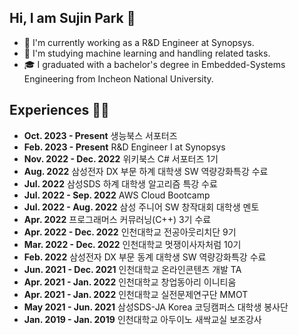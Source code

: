 ## Hi, I am Sujin Park 🙂
- 💼 I'm currently working as a R&D Engineer at Synopsys.
- 📖 I'm studying machine learning and handling related tasks. 
- 🎓 I graduated with a bachelor's degree in Embedded-Systems Engineering from Incheon National University.

## Experiences 👩‍💻
- **Oct. 2023 - Present** 생능북스 서포터즈
- **Feb. 2023 - Present** R&D Engineer I at Synopsys
- **Nov. 2022 - Dec. 2022** 위키북스 C# 서포터즈 1기 
- **Aug. 2022** 삼성전자 DX 부문 하계 대학생 SW 역량강화특강 수료 
- **Jul. 2022** 삼성SDS 하계 대학생 알고리즘 특강 수료 
- **Jul. 2022 - Sep. 2022** AWS Cloud Bootcamp
- **Jul. 2022 - Aug. 2022** 삼성 주니어 SW 창작대회 대학생 멘토 
- **Apr. 2022** 프로그래머스 커뮤러닝(C++) 3기 수료 
- **Apr. 2022 - Dec. 2022** 인천대학교 전공아웃리치단 9기
- **Mar. 2022 - Dec. 2022** 인천대학교 멋쟁이사자처럼 10기 
- **Feb. 2022** 삼성전자 DX 부문 동계 대학생 SW 역량강화특강 수료 
- **Jun. 2021 - Dec. 2021** 인천대학교 온라인콘텐츠 개발 TA 
- **Apr. 2021 - Jan. 2022** 인천대학교 창업동아리 이니티움 
- **Apr. 2021 - Jan. 2022** 인천대학교 실전문제연구단 MMOT 
- **May 2021 - Jun. 2021** 삼성SDS-JA Korea 코딩캠퍼스 대학생 봉사단
- **Jan. 2019 - Jan. 2019** 인천대학교 아두이노 새싹교실 보조강사
